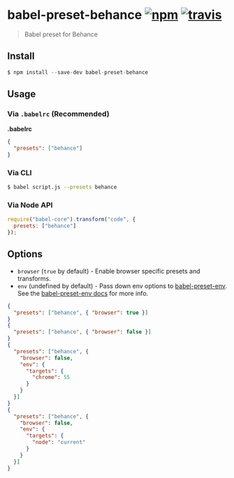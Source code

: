 # babel-preset-behance [![npm](https://img.shields.io/npm/v/babel-preset-behance.svg)](https://www.npmjs.com/package/babel-preset-behance) [![travis](https://img.shields.io/travis/behance/babel-preset-behance/master.svg)](https://travis-ci.org/behance/babel-preset-behance)

> Babel preset for Behance

## Install

```js
$ npm install --save-dev babel-preset-behance
```

## Usage

### Via `.babelrc` (Recommended)

**.babelrc**

```json
{
  "presets": ["behance"]
}
```

### Via CLI

```sh
$ babel script.js --presets behance
```

### Via Node API

```javascript
require("babel-core").transform("code", {
  presets: ["behance"]
});
```

## Options
* `browser` (`true` by default) - Enable browser specific presets and transforms.
* `env` (undefined by default) - Pass down env options to [babel-preset-env](https://github.com/babel/babel-preset-env). See the [babel-preset-env docs](https://github.com/babel/babel-preset-env#options) for more info.

```json
{
  "presets": ["behance", { "browser": true }]
}
{
  "presets": ["behance", { "browser": false }]
}
{
  "presets": ["behance", {
    "browser": false,
    "env": {
      "targets": {
        "chrome": 55
      }
    }
  }]
}
{
  "presets": ["behance", {
    "browser": false,
    "env": {
      "targets": {
        "node": "current"
      }
    }
  }]
}
```
